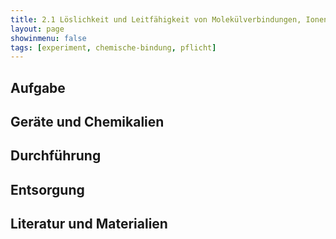 ```yaml
---
title: 2.1 Löslichkeit und Leitfähigkeit von Molekülverbindungen, Ionensubstanzen und Metallen
layout: page
showinmenu: false
tags: [experiment, chemische-bindung, pflicht]
---
```


## Aufgabe

## Geräte und Chemikalien

## Durchführung

## Entsorgung

## Literatur und Materialien
